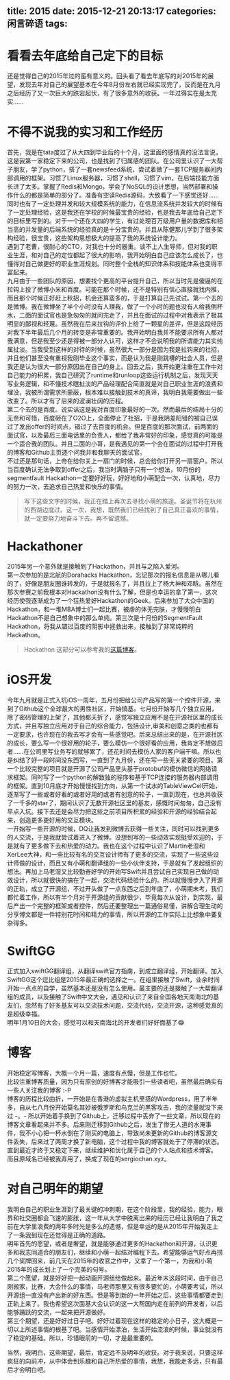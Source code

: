 title: 2015
date: 2015-12-21 20:13:17
categories: 闲言碎语
tags:
---

# 看看去年底给自己定下的目标
还是觉得自己的2015年过的蛮有意义的。回头看了看去年底写的对2015年的展望，发现去年对自己的展望基本在今年8月份左右就已经实现完了，反而是在九月之后经历了又一次巨大的跌宕起伏，有了很多意外的收获。一年过得实在是太充实……

# 不得不说我的实习和工作经历  
首先，我是在tata度过了从大四到毕业后的十个月，这里面的感情真的没法言说，这是我第一家稳定下来的公司，也是找到了归属感的团队。在公司里认识了一大帮子朋友，学了python，搭了一套newsfeed系统，尝试着做了一套TCP服务器间内部调用的框架。习惯了Linux服务器，习惯了shell，习惯了vim，在后端技能方面长进了太多。掌握了Redis和Mongo，学会了NoSQL的设计思想，当然部署和操作什么的都是简单的部分了。准备有空读Redis源码，大致看了一下感觉还好……同时也有了一定处理并发和较大规模系统的能力，在信息流系统并发较大的时候有了一定处理经验，这是我还在学校的时候最宝贵的经验，也是我去年底给自己定下的目标里写到的。对于一个还在大四的学生，有过处理百万级用户量的数据库和相当高的并发量的后端系统的经验真的是十分宝贵的。并且从陈健那儿学到了很多架构经验，很宝贵，这些架构思想极大的提高了我的系统设计能力。  
遇到了老曹，很耐心的CTO，对我也十分的器重。谈不上人生导师，但对我的职业生涯，和对自己的定位都起了很大的影响，我开始明白自己应该怎么成长了，也懂得对自己做更好的职业生涯规划。同时整个全栈的知识体系和技能体系也变得丰富起来。  
九月由于一些团队的原因，想要找个更高的平台提升自己，所以当时先是傻逼的在拉钩上投了微博小米和百度。可能在那个时候，还不是特别有信心直接就找内推，而且那个时候正好赶上秋招，机会还算蛮多的，于是打算自己先试试。第一个去的是微博。我在微博坐了半个小时没有人理我，做了一个小时的题也没有人给我倒杯水，二面的面试官也是急匆匆的就问完走了，并且在面试的过程中对我表示了极其明显的鄙视和轻蔑。虽然我在后来拉钩的评价上给了一颗星的差评，但是这段经历对我下半年最后几个月的转变是非常重要的。我开始明白我并不能要求所有人都对我满意，但是我至少还是得被一部分人认可，这样才不会说明我的所谓能力其实纯属扯淡。当我受到这样的对待的时候，虽然很大一部分是因为我是拉钩来的社招，并且他们甚至没有重视我刚毕业这个事实，而是认为我是刚跳槽的社会人员，但是我还是认为很大一部分原因出在自己的身上。回去之后，我开始更注重在工作中对自己能力的积累，我自己研究了runtime和runloop这些运行机制之后，发现天天写业务逻辑，和不懂技术瞎扯淡的产品经理配合简直就是对自己职业生涯的浪费和埋没，我被所谓需求所蒙蔽，根本难以接触到技术的真谛，我明白我需要做出一些改变了。所以才有了后来的波澜壮阔的历程。  
第二个去的是百度。说实话这是我对百度印象最好的一次。然而最后的结局十分的无奈和可惜，百度砸在了O2O上，全面停止了社招，于是我阴差阳错的被自己误过了发出offer的时间点，错过了去百度的机会。但是百度的那次面试，前两面的面试官，以及最后三面电话里的负责人，都给了我非常好的印象，感觉真的可能是一个适合我的团队。并且二面的小哥，是我遇见的第一个会在面试的过程中打开我的博客和Github主页逐个问我并和我聊天的面试官。  
不过还是那句话，上帝在给你关上一扇门的时候，总会给你打开另一扇窗户。所以当百度确认无法争取到offer之后，我当时满脑子只有一个想法，10月份的segmentfault Hackathon一定要好好玩，好好地和小萌配合一次，认真地，尽力的努力一次，去追求自己热爱和快乐的事情。  

> 写下这些文字的时候，我正在踏上再次去寻找小萌的旅途。圣诞节将在杭州的西湖边度过。这一次，我想，既然我们已经找到了自己真正喜欢的事情，就一定要努力地奋斗下去。再不留遗憾。

# Hackathoner
2015年另一个意外就是接触到了Hackathon，并且与之陷入爱河。  
第一次参加的是北航的Dorahacks Hackathon，忘记那次的报名信息是从哪儿看的了，好像是朋友圈谁转发的，于是就报名了，并且拉上了杨大神和邓晗。虽然在那次参赛之前我根本对Hackathon没有什么了解，但是也幸运的拿了第一，这次经历使我逐渐成为了一个狂热爱好Hackathon的Geek。后来参加了大众中国的Hackathon，和一堆MBA博士们一起比赛，被虐的体无完肤，才慢慢明白Hackathon不是自己想象中的那么单纯。第三次是十月份的SegmentFault Hackathon，将我从错过百度的阴影中拯救出来，接触到了非常纯粹的Hackathon。  
> Hackathon 这部分可以参考我的[这篇博客](http://sergiochan.xyz/2015/12/19/%E8%B0%88%E8%B0%88%E6%88%91%E5%AF%B9Hackathon%E7%9A%84%E7%90%86%E8%A7%A3/)。

# iOS开发

今年九月就是正式入坑iOS一周年，五月份把给公司产品写的第一个控件开源，来到了Github这个全球最大的男性社区，开始搞基。七月份开始写几个独立应用，除了密码管理的上架了，其他都夭折了，感觉写独立应用不是在开源社区里的成长方式，并且写独立应用对于自己的综合能力，包括设计,审美和创意之类的也都有一定要求，也许现在的我去写才会有一些感觉吧。后来总结出来的是，在开源社区的成长，要么写一个很好用的轮子，要么模仿一个很好看的应用，我肯定不想做后者……在公司里写业务写的就够累了，还花时间去模仿人家的客户端干嘛。所以也是纠结了好一段时间没东西写，一直到了九月份，还在写一些无关紧要的项目。第一个比较完整的项目就是开源了公司产品里头基于protobuf的模仿微信的网络请求框架。同时写了一个python的解数独的程序和基于TCP连接的服务器内部调用的框架。直到10月底才开始慢慢找到方向，从第一个试水的TableViewCell开始，逐渐写了一些或者好看的或者好用的或者有创意的轮子，一直到现在，也总共收获了一千多的star了，期间认识了无数开源社区里的基友，感慨时间匆匆，自己没有早点入坑。接下去还是会尽力把这些之前项目所积累的经验和开源的经验结合起来，创造更多更好用的交互模块。  
一开始写一些开源的时候，DQ让我发到微博去获得一些关注，同时可以找到更多的人交流，于是我就尝试着进入了微博。没想到写的一些动效实现挺受欢迎的，于是就有了更多做下去和热爱的动力。我也在这个过程中认识了Martin老湿和XerLee大神，和一些比较有名的交互设计师有了更多的交流，实现了一些这些设计师做的设计，而且又有小萌和翻译组的一些小伙伴支持，于是就有了发起组织的想法。再加上马老湿又比较勤奋好学的开始写Swift并且尝试自己实现自己做的动效设计，所以就很快的搞在了一起，交流代码经验什么的。所以就慢慢步入了开源的正轨，成立了开源组，不过开头做了一点东西之后到年底了，小萌期末考，我们都忙着工作，所以有半个月对于开源组的贡献很少，毕竟每次从设计，到实现，最后产出一个完整的框架或者控件，然后还要整理出一篇通俗易懂，讲解合理生动的分享博文都是一件特别花时间和精力的事情，所以开源的工作实际上比想象中要复杂得多。

# SwiftGG
正式加入swiftGG翻译组，从翻译swift官方指南，到成立翻译组，开始翻译。加入SwiftGG这个逗比组是2015年最正确的选择之一。在组里接触了Swift，业余时间开始一点点的自学，虽然基本还是没有怎么使用。最主要的还是接触了一大帮翻译组的成员，以及接触了Swift中文大会，遇见和认识了来自全国各地天南海北的基友们，忽然有了好多基友可以交流技术问题，交流代码，交流开源，这种感觉真的是超级幸福。  
明年1月10日的大会，感觉可以和天南海北的开发者们好好面基了😂

# 博客
开始稳定写博客，大概一个月一篇，速度有点慢，但是工作也忙。  
比较注重博客质量，因为只有原创的好博客才能吸引一些读者吧，虽然最后确实有一些人关注我的博客 :-P  
博客的历程比较曲折，一开始是在香港的虚拟主机里搭的Wordpress，用了半年多，自从七八月份开始莫名其妙被俄罗斯和乌克兰的黑客攻击，我的流量就没下来过 -。- 所以开始着手换到了Github上，迁移过程中丢弃了一些文章，所以现在的博客文章看起来并不多。后来刚迁移到Github之后，发生了惨无人道的水淹事件，我不小心把一杯水倒在了刚买的电脑上，导致尚未更新的Github的博客源文件丢失，后来过了两周才换了新电脑，这个过程中我的博客就处于了停滞的状态。直到最近才终于又稳定下来，继续维护和优化属于自己的个人站点和技术博客。  
而且原域名已经被我弃用了，换成了现在的sergiochan.xyz。

# 对自己明年的期望

我明白自己的职业生涯到了最关键的冲刺期，在这个阶段里，我的经验，能力，眼界和社交圈都会飞速的膨胀，这一年从大学中脱离出来的经历已经让我明白了我之前在大学里浪费的两年多时光是多么的遗憾，但是幸运的是从2015年开始我走上了一条我到现在还觉得是正确的道路。  
明年首先的愿望，或者是奢望，就是能够通过更多的Hackathon和开源，认识更多和我志同道合的朋友们，继续和小萌一起结对编程下去。希望能够运气好点再捞几个奖牌回来，前几天在2015年的收官之作中，又拿了一个第一，为我和小萌2015年的成长划上了一个完美的句号。  
第二个愿望，就是好好把一起动画开源组给做起来。最近年末这段时间，由于自己刚搬家，比赛，大会什么的事情，马老师那里又有很多要忙的，小萌要考试，所以开源组一直没有产出新的好东西。但是等到新的一年开始之后，这些事情都要走到正轨上来了。我也希望这次面基大会认识的这一大帮国内走在前列的开发者，以后能够踊跃的交流，一起来把开源做好。  
第三个期望，还是好好过日子吧。好好过着现在这样的稳定的小日子，这大概是一切以上所述事情的根基了吧。当感情开始漂泊，生活开始流浪的时候，事业就没有了稳定的基础。所以，珍惜眼前的一切，才是最重要的。

当然，我明白，这些期望，最后，肯定远不及明年的收获。对于我来说，只要这样疯狂的向前冲，从中体会到乐趣和自己所热爱的事情，我想，我能走多远，只有最后才会明白吧。  
